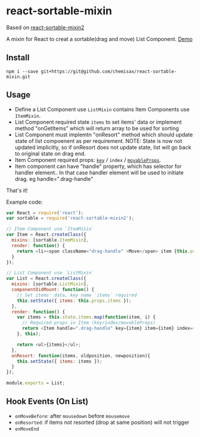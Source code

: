 react-sortable-mixin
====================
Based on [react-sortable-mixin2](https://github.com/ganeshp0001/react-sortable-mixin)

A mixin for React to creat a sortable(drag and move) List Component.
[Demo](http://hulufei.github.io/react-sortable-mixin/demo/)

## Install

`npm i --save git+https://git@github.com/chemisax/react-sortable-mixin.git`

## Usage

- Define a List Component use `ListMixin` contains Item Components use `ItemMixin`.
- List Component required state `items` to set items' data or implement method "onGetItems" which will return array to be used for sorting
- List Component must implemtn "onResort" method which should update state of list compoenent as per requirement. NOTE: State is now not updated implicitly, so if onResort does not update state, list will go back to original state on drag end.
- Item Component required props:
  [`key`](http://facebook.github.io/react/docs/reconciliation.html) / `index` / [`movableProps`](http://facebook.github.io/react/docs/transferring-props.html).
- Item component can have "handle" property, which has selector for handler element.. In that case handler element will be used to initiate drag. eg handle=".drag-handle"

That's it!

Example code:

```javascript
var React = require('react');
var sortable = require('react-sortable-mixin2');

// Item Component use `ItemMixin`
var Item = React.createClass({
  mixins: [sortable.ItemMixin],
  render: function() {
    return <li><span className="drag-handle" >Move</span> item {this.props.item}</li>;
  }
});

// List Component use `ListMixin`
var List = React.createClass({
  mixins: [sortable.ListMixin],
  componentDidMount: function() {
    // Set items' data, key name `items` required
    this.setState({ items: this.props.items });
  },
  render: function() {
    var items = this.state.items.map(function(item, i) {
      // Required props in Item (key/index/movableProps)
      return <Item handle=".drag-handle" key={item} item={item} index={i} {...this.movableProps}/>;
    }, this);

    return <ul>{items}</ul>;
  },
  onResort: function(items, oldposition, newposition){
    this.setState({ items: items });
  }
});

module.exports = List;
```

## Hook Events (On List)

- `onMoveBefore`: after `mousedown` before `mousemove`
- `onResorted`: if items not resorted (drop at same position) will not trigger
- `onMoveEnd`
